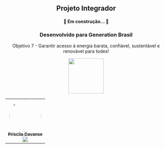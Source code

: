<h2 align="center"> Projeto Integrador</h2>
<h4 align="center"> 
	 🚧  Em construção...  🚧
</h4>
<h3  align="center">Desenvolvido para Generation Brasil </h3>
<p align="center"> Objetivo 7 - Garantir acesso à energia barata, confiável, sustentável e renovável para todes!</p>

<div align="center">
  <a href="https://odsbrasil.gov.br/objetivo/objetivo?n=7">
    <img src="https://raw.githubusercontent.com/davansep/Projeto_Integrador/main/assets/ods7.png" width="110px">
   </a>
	


<table>
  <tr>
    <td align="center"><a href="https://github.com/davansep"><img style="border-radius: 50%;" src="https://avatars.githubusercontent.com/u/81379748?v=4" width="100px;" alt=""/><br /><sub><b>Priscila Davanse</b></sub></a><br /><a href="https://www.linkedin.com/in/prisciladavanse/"><img src="https://img.shields.io/badge/LinkedIn-0077B5?style=for-the-badge&logo=linkedin&logoColor=white"/></a></td>
    
  </tr>
</table>
